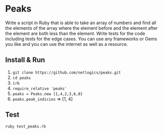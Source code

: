 # Peaks

Write a script in Ruby that is able to take an array of numbers and find all the elements
of the array where the element before and the element after the element are both less
than the element. Write tests for the code including tests for the edge cases.
You can use any frameworks or Gems you like and you can use the internet as well as
a resource.

## Install & Run
1. `git clone https://github.com/netlogics/peaks.git`
2. `cd peaks`
3. `irb`
4. `require_relative 'peaks'`
5. `peaks = Peaks.new [1,4,2,3,6,0]`
6. `peaks.peak_indicies` => [1, 4]

## Test
`ruby test_peaks.rb`
